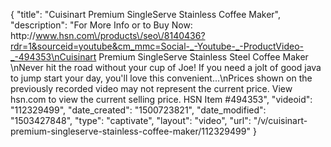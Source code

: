 {
    "title": "Cuisinart Premium SingleServe Stainless Coffee Maker",
    "description": "For More Info or to Buy Now: http:\/\/www.hsn.com\/products\/seo\/8140436?rdr=1&sourceid=youtube&cm_mmc=Social-_-Youtube-_-ProductVideo-_-494353\nCuisinart Premium SingleServe Stainless Steel Coffee Maker \nNever hit the road without your cup of Joe! If you need a jolt of good java to jump start your day, you'll love this convenient...\nPrices shown on the previously recorded video may not represent the current price.  View hsn.com to view the current selling price. HSN Item #494353",
    "videoid": "112329499",
    "date_created": "1500723821",
    "date_modified": "1503427848",
    "type": "captivate",
    "layout": "video",
    "url": "\/v\/cuisinart-premium-singleserve-stainless-coffee-maker\/112329499"
}